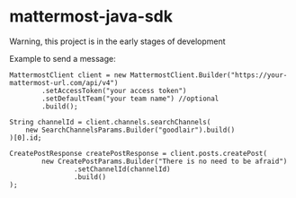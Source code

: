 # mattermost-java-sdk
Warning, this project is in the early stages of development

Example to send a message:
```
MattermostClient client = new MattermostClient.Builder("https://your-mattermost-url.com/api/v4")
        .setAccessToken("your access token")
        .setDefaultTeam("your team name") //optional
        .build();

String channelId = client.channels.searchChannels(
    new SearchChannelsParams.Builder("goodlair").build()
)[0].id;

CreatePostResponse createPostResponse = client.posts.createPost(
        new CreatePostParams.Builder("There is no need to be afraid")
                .setChannelId(channelId)
                .build()
);
```